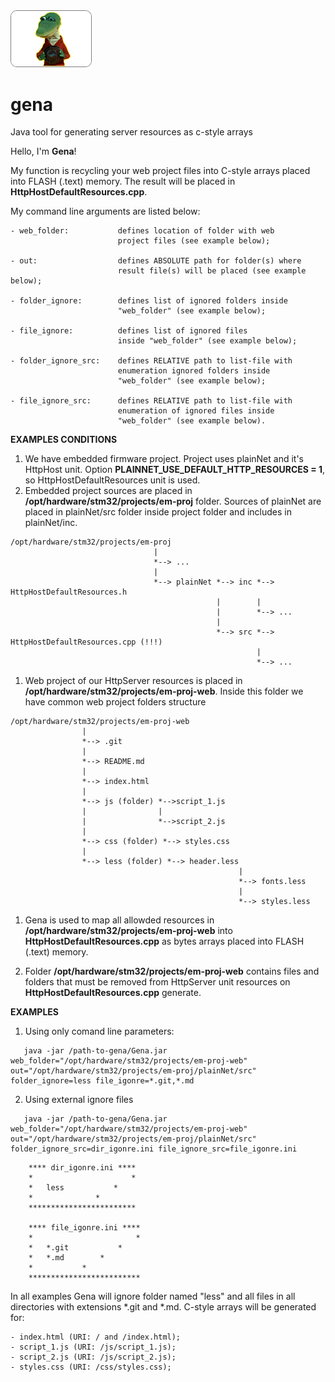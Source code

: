 <img src="2895158255655a731d83ecb9c88132d7.png" width=128 style="border: 1px solid rgba(0,0,0,0.5); border-radius: 10px">

# gena

Java tool for generating server resources as c-style arrays

Hello, I'm **Gena**!

My function is recycling your web project files into C-style arrays placed into FLASH (.text) memory. The result will be placed in <b>HttpHostDefaultResources.cpp</b>.

My command line arguments are listed below:
```
- web_folder:           defines location of folder with web 
                        project files (see example below);
	
- out:                  defines ABSOLUTE path for folder(s) where 
                        result file(s) will be placed (see example below);
	
- folder_ignore:        defines list of ignored folders inside 
                        "web_folder" (see example below);
	
- file_ignore:          defines list of ignored files
                        inside "web_folder" (see example below);
	
- folder_ignore_src:    defines RELATIVE path to list-file with 
                        enumeration ignored folders inside 
                        "web_folder" (see example below);
	
- file_ignore_src:      defines RELATIVE path to list-file with 
                        enumeration of ignored files inside
                        "web_folder" (see example below).
```
<b>EXAMPLES CONDITIONS</b>

1) We have embedded firmware project. Project uses plainNet and it's HttpHost unit. Option **PLAINNET_USE_DEFAULT_HTTP_RESOURCES = 1**, so HttpHostDefaultResources unit is used.
2) Embedded project sources are placed in **/opt/hardware/stm32/projects/em-proj** folder. Sources of plainNet are placed in plainNet/src folder inside project folder and includes in plainNet/inc.
```
/opt/hardware/stm32/projects/em-proj
                                |
                                *--> ...
                                |
                                *--> plainNet *--> inc *--> HttpHostDefaultResources.h
                                              |	       |
                                              |	       *--> ...
                                              |
                                              *--> src *--> HttpHostDefaultResources.cpp (!!!)
                                                       |
                                                       *--> ...
```
1) Web project of our HttpServer resources is placed in **/opt/hardware/stm32/projects/em-proj-web**. Inside this folder we have common web project folders structure

```
/opt/hardware/stm32/projects/em-proj-web
				|
				*--> .git
				|
				*--> README.md
				|
				*--> index.html
				|
				*--> js (folder) *-->script_1.js
				|                |
				|                *-->script_2.js
				|
				*--> css (folder) *--> styles.css
				|
				*--> less (folder) *--> header.less
                                                   |
                                                   *--> fonts.less
                                                   |
                                                   *--> styles.less
```

1) Gena is used to map all allowded resources in **/opt/hardware/stm32/projects/em-proj-web**
   into **HttpHostDefaultResources.cpp** as bytes arrays placed into FLASH (.text) memory.
	
2) Folder **/opt/hardware/stm32/projects/em-proj-web** contains files and folders that must be removed from HttpServer unit resources on **HttpHostDefaultResources.cpp** generate.

<b>EXAMPLES</b>

1) Using only comand line parameters:

```
   java -jar /path-to-gena/Gena.jar web_folder="/opt/hardware/stm32/projects/em-proj-web" out="/opt/hardware/stm32/projects/em-proj/plainNet/src" folder_ignore=less file_igonre=*.git,*.md
```
2) Using external ignore files

```
   java -jar /path-to-gena/Gena.jar web_folder="/opt/hardware/stm32/projects/em-proj-web" out="/opt/hardware/stm32/projects/em-proj/plainNet/src" folder_ignore_src=dir_igonre.ini file_ignore_src=file_igonre.ini
```
```
	**** dir_igonre.ini ****
	*                      *
	*	less           *
	*		       *
	************************

	**** file_igonre.ini ****
	*                       *
	*	*.git           *
	*	*.md		*
	*			*
	*************************
```	
In all examples Gena will ignore folder named "less" and all files in all directories with extensions *.git and *.md. C-style arrays will be generated for:

	- index.html (URI: / and /index.html);
	- script_1.js (URI: /js/script_1.js);
	- script_2.js (URI: /js/script_2.js);
	- styles.css (URI: /css/styles.css);

